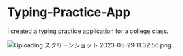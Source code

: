 # Typing-Practice-App
I created a typing practice application for a college class.

![Uploading スクリーンショット 2023-05-29 11.32.56.png…]()

